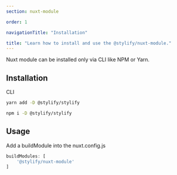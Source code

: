 ```yaml
---
section: nuxt-module

order: 1

navigationTitle: "Installation"

title: "Learn how to install and use the @stylify/nuxt-module."
---
```


Nuxt module can be installed only via CLI like NPM or Yarn.


## Installation

CLI
```bash
yarn add -D @stylify/stylify

npm i -D @stylify/stylify
```

## Usage

Add a buildModule into the nuxt.config.js
```js
buildModules: [
	'@stylify/nuxt-module'
]
```
